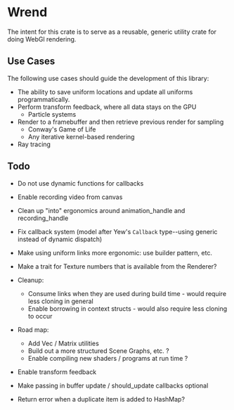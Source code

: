 # Wrend

The intent for this crate is to serve as a reusable, generic utility crate for doing WebGl rendering.

## Use Cases

The following use cases should guide the development of this library:

- The ability to save uniform locations and update all uniforms programmatically.
- Perform transform feedback, where all data stays on the GPU
    - Particle systems
- Render to a framebuffer and then retrieve previous render for sampling
    - Conway's Game of Life
    - Any iterative kernel-based rendering
- Ray tracing

## Todo
- Do not use dynamic functions for callbacks

- Enable recording video from canvas

- Clean up "into" ergonomics around animation_handle and recording_handle

- Fix callback system (model after Yew's `Callback` type--using generic instead of dynamic dispatch)

- Make using uniform links more ergonomic: use builder pattern, etc.

- Make a trait for Texture numbers that is available from the Renderer?

- Cleanup:
    - Consume links when they are used during build time - would require less cloning in general
    - Enable borrowing in context structs - would also require less cloning to occur

- Road map:
    - Add Vec / Matrix utilities
    - Build out a more structured Scene Graphs, etc. ?
    - Enable compiling new shaders / programs at run time ?

- Enable transform feedback
            
- Make passing in buffer update / should_update callbacks optional

- Return error when a duplicate item is added to HashMap?